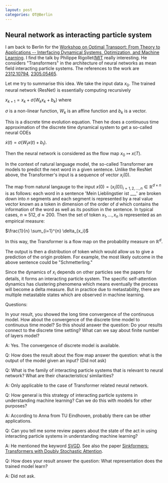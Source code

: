 ```yaml
---
layout: post
categories: OT@Berlin
---
```

## Neural network as interacting particle system

I am back to Berlin for the [Workshop on Optimal 
Transport: From Theory to Applications -- Interfacing Dynamical Systems,
Optimization, and Machine Learning](https://sites.google.com/view/ot-berlin-2024/). I find the talk by Philippe Rigollet([MIT](https://math.mit.edu/~rigollet/) really interesting. He considers "Transformers" in the architecture of neural networks as mean field interacting particle systems. The references to the work are [2312.10794](https://arxiv.org/pdf/2312.10794.pdf), [2305.05465](https://arxiv.org/pdf/2305.05465.pdf).

Let me try to summarise this idea. We take the input data $x_0$. The trained neural network (ResNet) is essentially computing recursively

$x_{k+1}= x_k + \sigma( W_k x_k + b_k)$ where

$\sigma$ is a non-linear function, $W_k$ is an affine function and $b_k$ is a vector. 

This is a discrete time evolution equation. Then he does a continuous time approximation of the discrete time dynamical system to get a so-called neural ODEs

$\dot x(t) = \sigma (W_t x(t) + b_t).$ 

Then the neural network is considered as the flow map $x_0 \mapsto x(T).$

In the context of natural language model, the so-called Transformer are models to predict the next word in a given sentence. Unlike the ResNet above, the Transformer's input is a sequence of vector 
$x_i(0)$.

The map from natural langauge to the input 
$x(0)=(x_i(0))_{i=1,2,...,n }\in \mathbb{R}^{d\times n}$
is as follows: each word in a sentence 'Mein Lieblingstier ist ___' are broken down into $n$ segments and each segment is represented by a real value vector known as a token in dimension of the order of $d$ which contains the information of the word as well as its position in the sentence. In typical cases, $n \approx 512, d \approx 200$. Then the set of token ${x_1,...,x_n}$ is represented as an empirical measure:

$\frac{1}{n} \sum_{i=1}^{n} \delta_{x_i}$

In this way, the Transformer is a flow map on the probability measure on $\mathbb{R}^d$.

The output is then a distribution of token which would allow us to give a prediction of the origin problem. For example, the most likely outcome in the above sentence could be "Schmetterling."

Since the dynamics of $x_i$ depends on other particles see the papers for details, it forms an interacting particle system. The specific self-attention dynamics has clustering phenomena which means eventually the process will become a delta measure. But in practice due to metastability, there are multiple metastable states which are observed in machine learning.

Questions: 

In your result, you showed the long time convergence of the continuous model. How about the convergence of the discrete time model to continuous time model? So this should answer the question: Do your results connect to the discrete time setting? What can we say about finite number of layers model?

A: Yes. The convergence of discrete model is available.

Q: How does the result about the flow map answer the question: what is the output of the model given an input? (Did not ask)

Q: What is the family of interacting particle systems that is relevant to neural network? What are their characteristics/ similarities?

A: Only applicable to the case of Transformer related neural network.

Q: How general is this strategy of interacting particle systems in understanding machine learning? Can we do this with models for other purposes?

A: According to Anna from TU Eindhoven, probably there can be other applications.

Q: Can you tell me some review papers about the state of the act in using interacting particle systems in understanding machine learning?

A: He mentioned the keyword [SVGD](https://proceedings.neurips.cc/paper/2020/file/16f8e136ee5693823268874e58795216-Paper.pdf).
See also the paper [Sinkformers: Transformers with Doubly Stochastic Attention](https://arxiv.org/pdf/2110.11773.pdf).

Q: How does your result answer the question: What representation does the trained model learn?

A: Did not ask.

